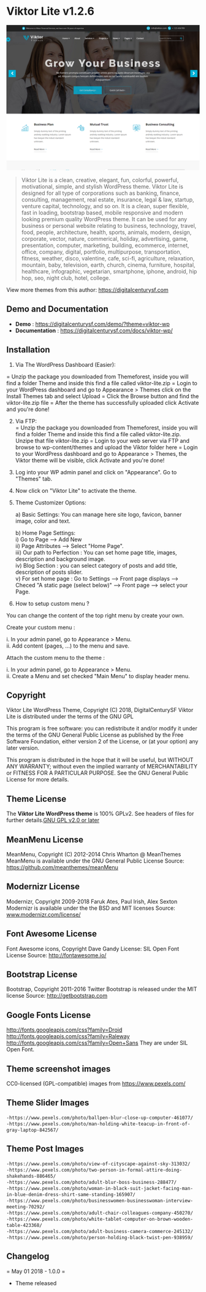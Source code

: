# Viktor Lite v1.2.6
![Viktor Lite - Free Wordpress Theme](/screenshot.png)

> Viktor Lite is a clean, creative, elegant, fun, colorful, powerful, motivational, simple, and stylish WordPress theme. Viktor Lite is designed for all type of corporations such as banking, finance, consulting, management, real estate, insurance, legal & law, startup, venture capital, technology, and so on. It is a clean, super flexible, fast in loading, bootstrap based, mobile responsive and modern looking premium quality WordPress theme. It can be used for any business or personal website relating to business, technology, travel, food, people, architecture, health, sports, animals, modern, design, corporate, vector, nature, commerical, holiday, advertising, game, presentation, computer, marketing, building, ecommerce, internet, office, company, digital, portfolio, multipurpose, transportation, fitness, weather, disco, valentine, cafe, sci-fi, agriculture, relaxation, mountain, baby, television, earth, church, cinema, furniture, hospital, healthcare, infographic, vegetarian, smartphone, iphone, android, hip hop, seo, night club, hotel, college.

View more themes from this author: https://digitalcenturysf.com

## Demo and Documentation
* **Demo** : https://digitalcenturysf.com/demo/?theme=viktor-wp
* **Documentation** : https://digitalcenturysf.com/docs/viktor-wp/

## Installation 

1. Via The WordPress Dashboard (Easier):  

 = Unzip the package you downloaded from Themeforest, inside you will find a folder Theme and inside this find a file called viktor-lite.zip
 = Login to your WordPress dashboard and go to Appearance > Themes click on the Install Themes tab and select Upload
 = Click the Browse button and find the viktor-lite.zip file
 = After the theme has successfully uploaded click Activate and you're done! [ ](/img/i1.png)

 
2. Via FTP:  
 = Unzip the package you downloaded from Themeforest, inside you will find a folder Theme and inside this find a file called viktor-lite.zip. Unzipe that file viktor-lite.zip
 = Login to your web server via FTP and browse to wp-content/themes and upload the Viktor folder here
 = Login to your WordPress dashboard and go to Appearance > Themes, the Viktor theme will be visible, click Activate and you're done!
 
3. Log into your WP admin panel and click on "Appearance". Go to "Themes" tab.  

4. Now click on "Viktor Lite" to activate the theme.  

5. Theme Customizer	Options:  

	a) Basic Settings:
           You can manage here site logo, favicon, banner image, color and text.	  

	b) Home Page Settings:   
		i)		Go to Page --> Add New   
		ii)		Page Attributes --> Select "Home Page".   
		iii)	Our path to Perfection : You can set home page title, images, description and background image.    
        iv)		Blog Section : you can select category of posts and add title, description of posts slider.  
		v)		For set home page : Go to Settings	-->	Front page displays	--> Checed  "A static page (select below)" --> Front page --> select your Page.  
                 
7. How to setup custom menu ?  

You can change the content of the top right menu by create your own.  

Create your custom menu :  

i. In your admin panel, go to Appearance > Menu.  
ii. Add content (pages, ...) to the menu and save.  

Attach the custom menu to the theme :  

i. In your admin panel, go to Appearance > Menu.  
ii. Create a Menu and set checked "Main Menu" to display header menu.  
 	

## Copyright

Viktor Lite WordPress Theme, Copyright (C) 2018, DigitalCenturySF
Viktor Lite is distributed under the terms of the GNU GPL

This program is free software: you can redistribute it and/or modify
it under the terms of the GNU General Public License as published by
the Free Software Foundation, either version 2 of the License, or
(at your option) any later version.

This program is distributed in the hope that it will be useful,
but WITHOUT ANY WARRANTY; without even the implied warranty of
MERCHANTABILITY or FITNESS FOR A PARTICULAR PURPOSE. See the
GNU General Public License for more details.



## Theme License
The **Viktor Lite WordPress theme** is 100% GPLv2. See headers of files for further details.[GNU GPL v2.0 or later](http://www.gnu.org/licenses/gpl-2.0.html)


## MeanMenu License
MeanMenu, Copyright (C) 2012-2014 Chris Wharton @ MeanThemes
MeanMenu is available under the GNU General Public License
Source: https://github.com/meanthemes/meanMenu


## Modernizr License
Modernizr, Copyright 2009-2018 Faruk Ates, Paul Irish, Alex Sexton
Modernizr is available under the the BSD and MIT licenses
Source: www.modernizr.com/license/
 

## Font Awesome License
Font Awesome icons, Copyright Dave Gandy
License: SIL Open Font License
Source: http://fontawesome.io/

 
## Bootstrap License
Bootstrap, Copyright 2011-2016 Twitter
Bootstrap is released under the MIT license
Source: http://getbootstrap.com


## Google Fonts License
http://fonts.googleapis.com/css?family=Droid
http://fonts.googleapis.com/css?family=Raleway
http://fonts.googleapis.com/css?family=Open+Sans
They are under SIL Open Font.


## Theme screenshot images
CC0-licensed (GPL-compatible) images from https://www.pexels.com/

## Theme Slider Images
	-https://www.pexels.com/photo/ballpen-blur-close-up-computer-461077/
	-https://www.pexels.com/photo/man-holding-white-teacup-in-front-of-gray-laptop-842567/ 

## Theme Post Images
	-https://www.pexels.com/photo/view-of-cityscape-against-sky-313032/ 
	-https://www.pexels.com/photo/two-person-in-formal-attire-doing-shakehands-886465/
	-https://www.pexels.com/photo/adult-blur-boss-business-288477/
	-https://www.pexels.com/photo/woman-in-black-suit-jacket-facing-man-in-blue-denim-dress-shirt-same-standing-165907/
	-https://www.pexels.com/photo/businesswomen-businesswoman-interview-meeting-70292/
	-https://www.pexels.com/photo/adult-chair-colleagues-company-450270/
	-https://www.pexels.com/photo/white-tablet-computer-on-brown-wooden-table-423368/
	-https://www.pexels.com/photo/adult-business-camera-commerce-245132/
	-https://www.pexels.com/photo/person-holding-black-twist-pen-938959/


## Changelog 
  
= May 01 2018 - 1.0.0 =
* Theme released
  
